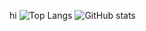hi
![Top Langs](https://github-readme-stats.vercel.app/api/top-langs/?username=ldsvrn&theme=gruvbox&show_icons=true)
![GitHub stats](https://github-readme-stats.vercel.app/api?username=ldsvrn&show_icons=true&theme=gruvbox)

<!--
**ldsvrn/ldsvrn** is a ✨ _special_ ✨ repository because its `README.md` (this file) appears on your GitHub profile.

Here are some ideas to get you started:

- 🔭 I’m currently working on writing a good and usable awesomewm config.

- 🔭 I’m currently working on ...
- 🌱 I’m currently learning ...
- 👯 I’m looking to collaborate on ...
- 🤔 I’m looking for help with ...
- 💬 Ask me about ...
- 📫 How to reach me: ...
- 😄 Pronouns: ...
- ⚡ Fun fact: ...
-->
